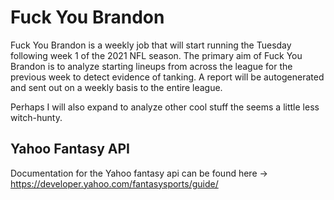 # Fuck You Brandon
Fuck You Brandon is a weekly job that will start running the Tuesday following week 1 of the 2021 NFL season. The primary aim of Fuck You Brandon is to analyze starting lineups from across the league for the previous week to detect evidence of tanking. A report will be autogenerated and sent out on a weekly basis to the entire league.

Perhaps I will also expand to analyze other cool stuff the seems a little less witch-hunty.

## Yahoo Fantasy API 

Documentation for the Yahoo fantasy api can be found here -> https://developer.yahoo.com/fantasysports/guide/
